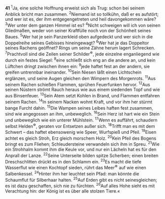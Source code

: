 __41__
<sup>1</sup>Ja, eine solche Hoffnung erweist sich als Trug: schon bei seinem Anblick bricht man zusammen.
<sup>2</sup>Niemand ist so tollkühn, daß er es aufstört; und wer ist es, der ihm entgegengetreten und heil davongekommen wäre?
<sup>3</sup>Wer unter dem ganzen Himmel ist es?
<sup>4</sup>Nicht schweigen will ich von seinen Gliedmaßen, weder von seiner Kraftfülle noch von der Schönheit seines Baues.
<sup>5</sup>Wer hat je sein Panzerkleid oben aufgedeckt und wer sich in die Doppelreihe seines Gebisses hineingewagt?
<sup>6</sup>Wer hat je das Doppeltor seines Rachens geöffnet? Rings um seine Zähne herum lagert Schrecken.
<sup>7</sup>Prachtvoll sind die Zeilen seiner Schilder<sup title="oder: die Rinnen seiner Schuppenplatten">&#x2732;</sup>, jede einzelne enganliegend wie durch ein festes Siegel:
<sup>8</sup>eine schließt sich eng an die andere an, und kein Lüftchen dringt zwischen ihnen ein:
<sup>9</sup>jede haftet fest an der andern, sie greifen untrennbar ineinander.
<sup>10</sup>Sein Niesen läßt einen Lichtschein erglänzen, und seine Augen gleichen den Wimpern des Morgenrots.
<sup>11</sup>Aus seinem Rachen schießen Flammen, sprühen Feuerfunken hervor.
<sup>12</sup>Aus seinen Nüstern strömt Rauch heraus wie aus einem siedenden Topf und wie aus Binsenfeuer.
<sup>13</sup>Sein Atem setzt Kohlen in Brand, und Flammen entfahren seinem Rachen.
<sup>14</sup>In seinem Nacken wohnt Kraft, und vor ihm her stürmt bange Furcht dahin.
<sup>15</sup>Die Wampen seines Leibes haften fest zusammen, sind wie angegossen an ihm, unbeweglich.
<sup>16</sup>Sein Herz ist hart wie ein Stein und unbeweglich wie ein unterer Mühlstein.
<sup>17</sup>Wenn es auffährt, schaudern selbst Helden<sup title="oder: Vorkämpfer">&#x2732;</sup>, geraten vor Entsetzen außer sich.
<sup>18</sup>Trifft man es mit dem Schwert – das haftet ebensowenig wie Speer, Wurfspieß und Pfeil.
<sup>19</sup>Eisen achtet es gleich Stroh, Erz gleich morschem Holz.
<sup>20</sup>Kein Pfeil des Bogens bringt es zum Fliehen; Schleudersteine verwandeln sich ihm in Spreu.
<sup>21</sup>Wie ein Strohhalm kommt ihm die Keule vor, und nur ein Lächeln hat es für den Anprall der Lanze.
<sup>22</sup>Seine Unterseite bilden spitze Scherben; einen breiten Dreschschlitten drückt es in den Schlamm ein.
<sup>23</sup>Es macht die tiefe Wasserflut wie einen Kochtopf sieden, rührt das Meer<sup title="d.h. den Nil">&#x2732;</sup> auf wie einen Salbenkessel.
<sup>24</sup>Hinter ihm her leuchtet sein Pfad: man könnte die Schaumflut für Silberhaar halten.
<sup>25</sup>Auf Erden gibt es nicht seinesgleichen; es ist dazu geschaffen, sich nie zu fürchten.
<sup>26</sup>Auf alles Hohe sieht es mit Verachtung hin: der König ist es über alle stolzen Tiere.«